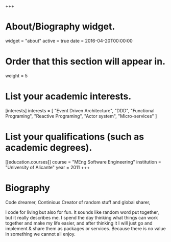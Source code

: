 +++
# About/Biography widget.
widget = "about"
active = true
date = 2016-04-20T00:00:00

# Order that this section will appear in.
weight = 5

# List your academic interests.
[interests]
  interests = [
    "Event Driven Architecture",
    "DDD",
    "Functional Programing",
    "Reactive Programing",
    "Actor system", 
    "Micro-services"
  ]

# List your qualifications (such as academic degrees).
[[education.courses]]
  course = "MEng Software Engineering"
  institution = "University of Alicante"
  year = 2011 
+++

# Biography

Code dreamer, Continious Creator of random stuff and global sharer, 

I code for living but also for fun. It sounds like random word put together, but it really describes me. I spend the day thinking what things can work together and make my life easier, and after thinking it I will just go and implement & share them as packages or services. Because there is no value in something we cannot all enjoy.

